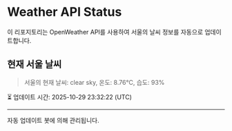 
# Weather API Status

이 리포지토리는 OpenWeather API를 사용하여 서울의 날씨 정보를 자동으로 업데이트합니다.

## 현재 서울 날씨
> 서울의 현재 날씨: clear sky, 온도: 8.76°C, 습도: 93%

⏳ 업데이트 시간: 2025-10-29 23:32:22 (UTC)

---
자동 업데이트 봇에 의해 관리됩니다.
